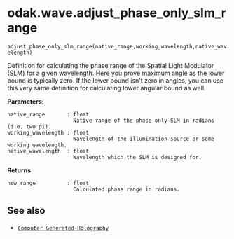 # odak.wave.adjust_phase_only_slm_range

`adjust_phase_only_slm_range(native_range,working_wavelength,native_wavelength)`

Definition for calculating the phase range of the Spatial Light Modulator (SLM) for a given wavelength. Here you prove maximum angle as the lower bound is typically zero. If the lower bound isn't zero in angles, you can use this very same definition for calculating lower angular bound as well.
 
**Parameters:**

    native_range       : float
                         Native range of the phase only SLM in radians (i.e. two pi).
    working_wavelength : float
                         Wavelength of the illumination source or some working wavelength.
    native_wavelength  : float
                         Wavelength which the SLM is designed for.
                       
**Returns**

    new_range          : float
                         Calculated phase range in radians.

## See also

* [`Computer Generated-Holography`](../../cgh.md)
